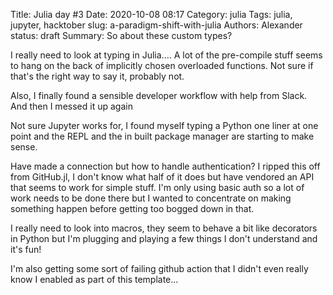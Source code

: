 Title: Julia day #3
Date: 2020-10-08 08:17
Category: julia
Tags: julia, jupyter, hacktober
slug: a-paradigm-shift-with-julia
Authors: Alexander
status: draft
Summary: So about these custom types? 

I really need to look at typing in Julia.... A lot of the pre-compile stuff seems to hang on the back of implicitly chosen overloaded functions. Not sure if that's the right way to say it, probably not.

Also, I finally found a sensible developer workflow with help from Slack. And then I messed it up again 

Not sure Jupyter works for, I found myself typing a Python one liner at one point and the REPL and the in built package manager are starting to make sense.

Have made a connection but how to handle authentication? I ripped this off from GitHub.jl, I don't know what half of it does but have vendored an API that seems to work for simple stuff. I'm only using basic auth so a lot of work needs to be done there but I wanted to concentrate on making something happen before getting too bogged down in that. 

I really need to look into macros, they seem to behave a bit like decorators in Python but I'm plugging and playing a few things I don't understand and it's fun!

I'm also getting some sort of failing github action that I didn't even really know I enabled as part of this template...